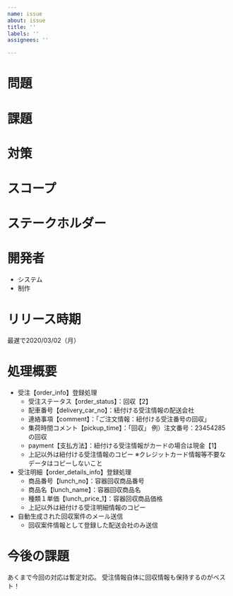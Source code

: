 ```yaml
---
name: issue
about: issue
title: ''
labels: ''
assignees: ''

---
```


# 問題
<!-- 解決したい問題を書く -->

# 課題
<!-- 問題の解決方法を書く -->

# 対策
<!-- 具体的な内容を書く -->

# スコープ
<!-- 影響範囲を書く -->

# ステークホルダー
<!-- 利害関係者を書く -->

# 開発者
- システム
- 制作

# リリース時期
最遅で2020/03/02（月）

# 処理概要
- 受注【order_info】登録処理
  - 受注ステータス【order_status】：回収【2】
  - 配車番号【delivery_car_no】：紐付ける受注情報の配送会社
  - 連絡事項【comment】：「ご注文情報：紐付ける受注番号の回収」
  - 集荷時間コメント【pickup_time】：「回収」
    例）注文番号：23454285の回収
  - payment【支払方法】：紐付ける受注情報がカードの場合は現金【1】
  - 上記以外は紐付ける受注情報のコピー
※クレジットカード情報等不要なデータはコピーしないこと
- 受注明細【order_details_info】登録処理
  - 商品番号【lunch_no】：容器回収商品番号
  - 商品名【lunch_name】：容器回収商品名
  - 種類１単価【lunch_price_1】：容器回収商品価格
  - 上記以外は紐付ける受注明細情報のコピー
-  自動生成された回収案件のメール送信
   - 回収案件情報として登録した配送会社のみ送信


# 今後の課題
あくまで今回の対応は暫定対応。
受注情報自体に回収情報も保持するのがベスト！
